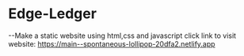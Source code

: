 # Edge-Ledger
--Make a static website using html,css and javascript click link to visit website:
https://main--spontaneous-lollipop-20dfa2.netlify.app
